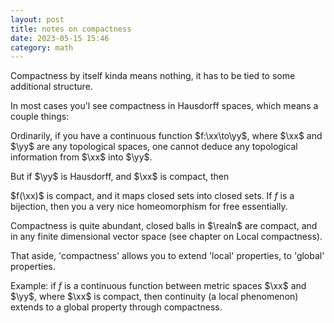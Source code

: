 ```yaml
---
layout: post
title: notes on compactness
date: 2023-05-15 15:46
category: math
---
```

Compactness by itself kinda means nothing, it has to be tied to some additional structure.

In most cases you'l see compactness in Hausdorff spaces, which means a couple things:

Ordinarily, if you have a continuous function $f:\xx\to\yy$, where $\xx$ and $\yy$ are any topological spaces, one cannot deduce any topological information from $\xx$ into $\yy$.

But if $\yy$ is Hausdorff, and $\xx$ is compact, then 

$f(\xx)$ is compact, and it maps closed sets into closed sets. If $f$ is a bijection, then you a very nice homeomorphism for free essentially.

Compactness is quite abundant, closed balls in $\realn$ are compact, and in any finite dimensional vector space (see chapter on Local compactness).


That aside, 'compactness' allows you to extend 'local' properties, to 'global' properties.

Example: if $f$ is a continuous function between metric spaces $\xx$ and $\yy$, where $\xx$ is compact, then continuity (a local phenomenon) extends to a global property through compactness.